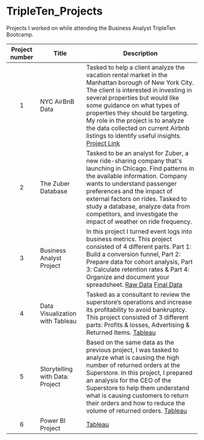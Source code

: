 # TripleTen_Projects

Projects I worked on while attending the Business Analyst TripleTen Bootcamp.


| Project number | Title | Description |
| :-----------: | ----------- |----------- |
| 1 | NYC AirBnB Data| Tasked to help a client analyze the vacation rental market in the Manhattan borough of New York City. The client is interested in investing in several properties but would like some guidance on what types of properties they should be targeting. My role in the project is to analyze the data collected on current Airbnb listings to identify useful insights. [Project Link](https://docs.google.com/spreadsheets/d/1luenYg2h4m05zNPy61RsbNL3iugLl-e8KebHDiTamrU/edit#gid=488771589) |
| 2 | The Zuber Database| Tasked to be an analyst for Zuber, a new ride-sharing company that's launching in Chicago. Find patterns in the available information. Company wants to understand passenger preferences and the impact of external factors on rides. Tasked to study a database, analyze data from competitors, and investigate the impact of weather on ride frequency.|
| 3 | Business Analyst Project| In this project I turned event logs into business metrics. This project consisted of 4 different parts. Part 1: Build a conversion funnel, Part 2: Prepare data for cohort analysis, Part 3: Calculate retention rates & Part 4: Organize and document your spreadsheet. [Raw Data](https://docs.google.com/spreadsheets/d/1yuavBZ4OYYUD1opH-dq0d6nejREDy8f0ozumT9-yEuo/edit#gid=0) [Final Data](https://docs.google.com/spreadsheets/d/1IWItrufIvJBDpmVH3aShG-mAOjqiSd3asq89NiJMZqg/edit#gid=0)|
| 4 | Data Visualization with Tableau | Tasked as a consultant to review the superstore’s operations and increase its profitability to avoid bankruptcy. This project consisted of 3 different parts: Profits & losses, Advertising & Returned Items. [Tableau](https://public.tableau.com/app/profile/eugenia5101/viz/Sprint4Updated/CustomerswithHighestReturnRates#1) |
| 5 | Storytelling with Data: Project | Based on the same data as the previous project, I was tasked to analyze what is causing the high number of returned orders at the Superstore. In this project, I prepared an analysis for the CEO of the Superstore to help them understand what is causing customers to return their orders and how to reduce the volume of returned orders. [Tableau](https://public.tableau.com/app/profile/eugenia5101/viz/Sprint5StorytellingwithDataProjectV2_2/Presentation#2)|
| 6 | Power BI Project |  [Tableau](https://public.tableau.com/app/profile/eugenia5101/viz/Sprint4Updated/CustomerswithHighestReturnRates#1) |
